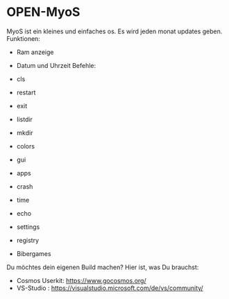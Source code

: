 # OPEN-MyoS
MyoS ist ein kleines und einfaches os.
Es wird jeden monat updates geben.
Funktionen:
- Ram anzeige
- Datum und Uhrzeit
Befehle:
- cls
- restart
- exit
- listdir
- mkdir
- colors
- gui
- apps
- crash
- time
- echo
- settings
- registry

- Bibergames

Du möchtes dein eigenen Build machen? Hier ist, was Du brauchst:
- Cosmos Userkit: https://www.gocosmos.org/
- VS-Studio : https://visualstudio.microsoft.com/de/vs/community/
